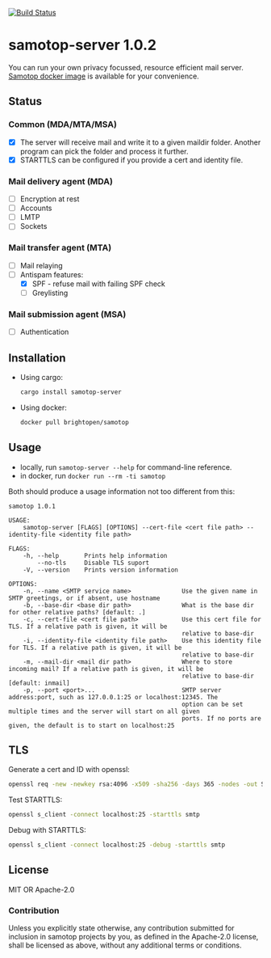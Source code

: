 [![Build Status](https://gitlab.com/BrightOpen/BackYard/Samotop/badges/develop/pipeline.svg)](https://gitlab.com/BrightOpen/BackYard/Samotop/commits/master)

# samotop-server 1.0.2

You can run your own privacy focussed, resource efficient mail server. [Samotop docker image](https://hub.docker.com/r/brightopen/samotop) is available for your convenience.

## Status

### Common (MDA/MTA/MSA)

- [x] The server will receive mail and write it to a given maildir folder. Another program can pick the folder and process it further.
- [x] STARTTLS can be configured if you provide a cert and identity file.

### Mail delivery agent (MDA)

- [ ] Encryption at rest
- [ ] Accounts
- [ ] LMTP
- [ ] Sockets

### Mail transfer agent (MTA)

- [ ] Mail relaying
- [ ] Antispam features:
  - [x] SPF - refuse mail with failing SPF check
  - [ ] Greylisting

### Mail submission agent (MSA)

- [ ] Authentication

## Installation

- Using cargo:
   ```bash
   cargo install samotop-server
   ```
- Using docker:
   ```bash
   docker pull brightopen/samotop
   ```

## Usage

- locally, run `samotop-server --help` for command-line reference.
- in docker, run `docker run --rm -ti samotop`

Both should produce a usage information not too different from this:

    samotop 1.0.1

    USAGE:
        samotop-server [FLAGS] [OPTIONS] --cert-file <cert file path> --identity-file <identity file path>

    FLAGS:
        -h, --help       Prints help information
            --no-tls     Disable TLS suport
        -V, --version    Prints version information

    OPTIONS:
        -n, --name <SMTP service name>              Use the given name in SMTP greetings, or if absent, use hostname
        -b, --base-dir <base dir path>              What is the base dir for other relative paths? [default: .]
        -c, --cert-file <cert file path>            Use this cert file for TLS. If a relative path is given, it will be
                                                    relative to base-dir
        -i, --identity-file <identity file path>    Use this identity file for TLS. If a relative path is given, it will be
                                                    relative to base-dir
        -m, --mail-dir <mail dir path>              Where to store incoming mail? If a relative path is given, it will be
                                                    relative to base-dir [default: inmail]
        -p, --port <port>...                        SMTP server address:port, such as 127.0.0.1:25 or localhost:12345. The
                                                    option can be set multiple times and the server will start on all given
                                                    ports. If no ports are given, the default is to start on localhost:25

## TLS

Generate a cert and ID with openssl:
```bash
openssl req -new -newkey rsa:4096 -x509 -sha256 -days 365 -nodes -out Samotop.crt -keyout Samotop.key
```

Test STARTTLS:
```bash
openssl s_client -connect localhost:25 -starttls smtp
```

Debug with STARTTLS:
```bash
openssl s_client -connect localhost:25 -debug -starttls smtp
```

## License
MIT OR Apache-2.0

### Contribution
Unless you explicitly state otherwise, any contribution submitted for inclusion in samotop projects by you, as defined in the Apache-2.0 license, shall be licensed as above, without any additional terms or conditions.
